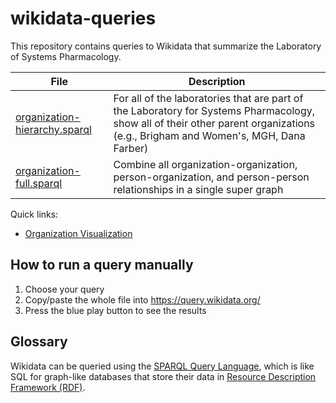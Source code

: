 # wikidata-queries

This repository contains queries to Wikidata that summarize the Laboratory of Systems Pharmacology.


| File | Description |
|------|-------------|
| [organization-hierarchy.sparql](organization-hierarchy.sparql) | For all of the laboratories that are part of the Laboratory for Systems Pharmacology, show all of their other parent organizations (e.g., Brigham and Women's, MGH, Dana Farber)  |
| [organization-full.sparql](organization-full.sparql) | Combine all organization-organization, person-organization, and person-person relationships in a single super graph |

Quick links:

- [Organization Visualization](https://query.wikidata.org/embed.html#%23%20tool%3A%20scholia%0A%23defaultView%3AGraph%0A%0ASELECT%0A%20%20%3Fsubject%20%3FsubjectLabel%20%3Fimage1%20%3Frgb%20%3FedgeLabel%0A%20%20%3Fobject%20%3FobjectLabel%20%3Fimage2%0AWHERE%20%7B%0A%20%20%7B%0A%20%20%20%20SELECT%0A%20%20%20%20%20%20(%3Flab%20as%20%3Fsubject)%20(%3FlabLabel%20as%20%3FsubjectLabel)%20%3Fimage1%0A%20%20%20%20%20%20%3Frgb%20%3FedgeLabel%0A%20%20%20%20%20%20(%3Fperson%20as%20%3Fobject)%20(%3FpersonLabel%20as%20%3FobjectLabel)%20%3Fimage2%0A%20%20%20%20WHERE%20%7B%0A%20%20%20%20%20%20%3Flab%20wdt%3AP361%20wd%3AQ107380113%20.%0A%20%20%20%20%20%20%3Fperson%20wdt%3AP1416%20%3Flab%20.%0A%20%20%20%20%20%20OPTIONAL%20%7B%20%3Flab%20wdt%3AP18%20%3Fimage1%20%7D%0A%20%20%20%20%20%20OPTIONAL%20%7B%20%3Fperson%20wdt%3AP18%20%3Fimage2%20%7D%0A%20%20%20%20%20%20BIND(%22FF00FF%22%20AS%20%3Frgb)%20.%0A%20%20%20%20%20%20BIND(%22affiliate%22%20AS%20%3FedgeLabel)%20.%0A%20%20%20%20%7D%0A%20%20%7D%20%20%0A%20%20UNION%0A%20%20%7B%0A%20%20%20%20SELECT%0A%20%20%20%20%20%20(%3Flab%20as%20%3Fsubject)%20(%3FlabLabel%20as%20%3FsubjectLabel)%20%3Fimage1%0A%20%20%20%20%20%20%3Frgb%20%3FedgeLabel%20%20%20%20%20%20%20%20%20%20%20%20%20%20%20%20%20%20%20%20%20%20%20%20%20%20%20%20%20%20%20%20%20%20%20%20%20%20%20%0A%20%20%20%20%20%20(%3Fmanager%20as%20%3Fobject)%20(%3FmanagerLabel%20as%20%3FobjectLabel)%20%3Fimage2%0A%20%20%20%20WHERE%20%7B%0A%20%20%20%20%20%20%3Flab%20wdt%3AP361%20wd%3AQ107380113%20.%0A%20%20%20%20%20%20%3Flab%20wdt%3AP1037%20%3Fmanager%20.%0A%20%20%20%20%20%20OPTIONAL%20%7B%20%3Flab%20wdt%3AP18%20%3Fimage1%20%7D%0A%20%20%20%20%20%20OPTIONAL%20%7B%20%3Fmanager%20wdt%3AP18%20%3Fimage2%20%7D%0A%20%20%20%20%20%20BIND(%22FF00FF%22%20AS%20%3Frgb)%20.%0A%20%20%20%20%20%20BIND(%22directed%20by%22%20AS%20%3FedgeLabel)%20.%0A%20%20%20%20%7D%0A%20%20%7D%0A%20%20UNION%0A%20%20%7B%0A%20%20%20%20SELECT%0A%20%20%20%20%20%20(%3Flab1%20as%20%3Fsubject)%20(%3Flab1Label%20as%20%3FsubjectLabel)%20%3Fimage1%0A%20%20%20%20%20%20%3Frgb%20%3FedgeLabel%0A%20%20%20%20%20%20(%3Flab2%20as%20%3Fobject)%20(%3Flab2Label%20as%20%3FobjectLabel)%20%3Fimage2%0A%20%20%20%20WHERE%20%7B%0A%20%20%20%20%20%20%3Flab1%20wdt%3AP361%20wd%3AQ107380113%20.%0A%20%20%20%20%20%20%3Flab2%20wdt%3AP361%20wd%3AQ107380113%20.%0A%20%20%20%20%20%20%3Flab1%20wdt%3AP361%20%3Flab2%20.%0A%20%20%20%20%20%20OPTIONAL%20%7B%20%3Flab1%20wdt%3AP18%20%3Fimage1%20%7D%0A%20%20%20%20%20%20OPTIONAL%20%7B%20%3Flab2%20wdt%3AP18%20%3Fimage2%20%7D%0A%20%20%20%20%20%20BIND(%22FF00FF%22%20AS%20%3Frgb)%20.%0A%20%20%20%20%20%20BIND(%22part%20of%22%20AS%20%3FedgeLabel)%20.%0A%20%20%20%20%7D%0A%20%20%7D%0A%20%20UNION%20%0A%20%20%7B%0A%20%20%20%20SELECT%0A%20%20%20%20%20%20(%3Fauthor1%20as%20%3Fsubject)%20(%3Fauthor1Label%20as%20%3FsubjectLabel)%20%3Fimage1%0A%20%20%20%20%20%20%3Frgb%20%3FedgeLabel%0A%20%20%20%20%20%20(%3Fauthor2%20as%20%3Fobject)%20(%3Fauthor2Label%20as%20%3FobjectLabel)%20%3Fimage2%0A%20%20%20%20WHERE%20%7B%0A%20%20%20%20%20%20wd%3AQ107380113%20%5Ewdt%3AP361*%20%2F%20%5E(%20wdt%3AP108%20%7C%20wdt%3AP1416%20%7C%20wdt%3AP463%20)%20%3Fauthor1%20%2C%20%3Fauthor2%20.%20%0A%20%20%20%20%20%20%3Fwork%20wdt%3AP50%20%3Fauthor1%20%2C%20%3Fauthor2%20.%0A%0A%20%20%20%20%20%20%23%20Only%20display%20co-authorship%20for%20certain%20types%20of%20documents%0A%20%20%20%20%20%20%23%20Journal%20and%20conference%20articles%2C%20books%2C%20not%20(yet%3F)%20software%0A%20%20%20%20%20%20VALUES%20%3Fpublication_type%20%7B%20wd%3AQ13442814%20wd%3AQ571%20wd%3AQ26973022%20wd%3AQ17928402%20wd%3AQ947859%20wd%3AQ54670950%20%7D%0A%20%20%20%20%20%20FILTER%20EXISTS%20%7B%20%3Fwork%20wdt%3AP31%20%3Fpublication_type%20.%20%7D%0A%0A%20%20%20%20%20%20%23%20No%20self-links.%0A%20%20%20%20%20%20FILTER%20(%3Fauthor1%20!%3D%20%3Fauthor2)%0A%0A%20%20%20%20%20%20%23%20Images%0A%20%20%20%20%20%20OPTIONAL%20%7B%20%3Fauthor1%20wdt%3AP18%20%3Fimage1%20%7D%0A%20%20%20%20%20%20OPTIONAL%20%7B%20%3Fauthor2%20wdt%3AP18%20%3Fimage2%20%7D%0A%0A%20%20%20%20%20%20%23%20Coloring%20of%20the%20nodes%0A%20%20%20%20%20%20BIND(%22FFFFFF%22%20AS%20%3Frgb)%0A%20%20%20%20%20%20BIND(%22coauthored%22%20AS%20%3FedgeLabel)%0A%20%20%20%20%7D%0A%20%20%7D%0A%20%20SERVICE%20wikibase%3Alabel%20%7B%20bd%3AserviceParam%20wikibase%3Alanguage%20%22en%2Cda%2Cde%2Ces%2Cfr%2Cjp%2Csv%2Cru%2Czh%22.%20%7D%0A%7D%0A)

## How to run a query manually

1. Choose your query
2. Copy/paste the whole file into https://query.wikidata.org/
3. Press the blue play button to see the results

## Glossary

Wikidata can be queried using the [SPARQL Query Language](https://www.w3.org/TR/rdf-sparql-query/), which is like SQL for graph-like databases that store their data in [Resource Description Framework (RDF)](https://www.w3.org/RDF/).
